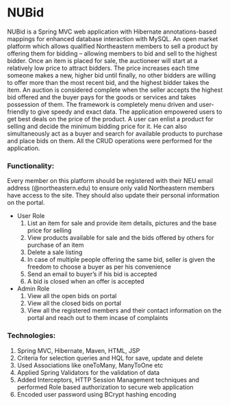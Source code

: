 # NUBid
NUBid is a Spring MVC web application with Hibernate annotations-based mappings for enhanced database interaction with MySQL. An open market platform which allows qualified Northeastern members to sell a product by offering them for bidding – allowing members to bid and sell to the highest bidder. Once an item is placed for sale, the auctioneer will start at a relatively low price to attract bidders. The price increases each time someone makes a new, higher bid until finally, no other bidders are willing to offer more than the most recent bid, and the highest bidder takes the item. An auction is considered complete when the seller accepts the highest bid offered and the buyer pays for the goods or services and takes possession of them.
The framework is completely menu driven and user-friendly to give speedy and exact data. The application empowered users to get best deals on the price of the product. A user can enlist a product for selling and decide the minimum bidding price for it. He can also simultaneously act as a buyer and search for available products to purchase and place bids on them. All the CRUD operations were performed for the application.

### Functionality:
Every member on this platform should be registered with their NEU email address (@northeastern.edu) to ensure only valid Northeastern members have access to the site. They should also update their personal information on the portal.
 - User Role
    1. List an item for sale and provide item details, pictures and the base price for selling
    2. View products available for sale and the bids offered by others for purchase of an item
    3. Delete a sale listing
    4. In case of multiple people offering the same bid, seller is given the freedom to choose a buyer as per his convenience
    5. Send an email to buyer’s if his bid is accepted
    6. A bid is closed when an offer is accepted
 - Admin Role
    1. View all the open bids on portal
    2. View all the closed bids on portal
    3. View all the registered members and their contact information on the portal and reach out to them incase of complaints

### Technologies:
  1. Spring MVC, Hibernate, Maven, HTML, JSP
  2. Criteria for selection queries and HQL for save, update and delete
  3. Used Associations like oneToMany, ManyToOne etc
  4. Applied Spring Validators for the validation of data
  5. Added Interceptors, HTTP Session Management techniques and performed Role based authorization to secure web application
  6. Encoded user password using BCrypt hashing encoding
